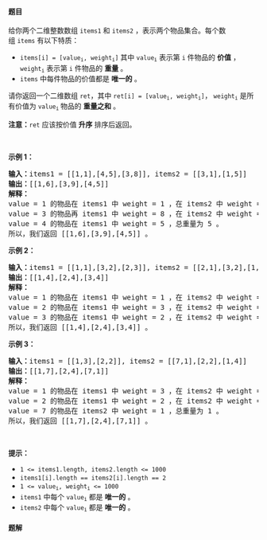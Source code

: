 #### 题目
<p>给你两个二维整数数组&nbsp;<code>items1</code> 和&nbsp;<code>items2</code>&nbsp;，表示两个物品集合。每个数组&nbsp;<code>items</code>&nbsp;有以下特质：</p>

<ul>
	<li><code>items[i] = [value<sub>i</sub>, weight<sub>i</sub>]</code> 其中&nbsp;<code>value<sub>i</sub></code>&nbsp;表示第&nbsp;<code>i</code>&nbsp;件物品的&nbsp;<strong>价值</strong>&nbsp;，<code>weight<sub>i</sub></code>&nbsp;表示第 <code>i</code>&nbsp;件物品的 <strong>重量</strong>&nbsp;。</li>
	<li><code>items</code>&nbsp;中每件物品的价值都是 <strong>唯一的</strong>&nbsp;。</li>
</ul>

<p>请你返回一个二维数组&nbsp;<code>ret</code>，其中&nbsp;<code>ret[i] = [value<sub>i</sub>, weight<sub>i</sub>]</code>，&nbsp;<code>weight<sub>i</sub></code>&nbsp;是所有价值为&nbsp;<code>value<sub>i</sub></code><sub>&nbsp;</sub>物品的&nbsp;<strong>重量之和</strong>&nbsp;。</p>

<p><strong>注意：</strong><code>ret</code>&nbsp;应该按价值 <strong>升序</strong>&nbsp;排序后返回。</p>

<p>&nbsp;</p>

<p><strong>示例 1：</strong></p>

<pre>
<b>输入：</b>items1 = [[1,1],[4,5],[3,8]], items2 = [[3,1],[1,5]]
<b>输出：</b>[[1,6],[3,9],[4,5]]
<b>解释：</b>
value = 1 的物品在 items1 中 weight = 1 ，在 items2 中 weight = 5 ，总重量为 1 + 5 = 6 。
value = 3 的物品再 items1 中 weight = 8 ，在 items2 中 weight = 1 ，总重量为 8 + 1 = 9 。
value = 4 的物品在 items1 中 weight = 5 ，总重量为 5 。
所以，我们返回 [[1,6],[3,9],[4,5]] 。
</pre>

<p><strong>示例 2：</strong></p>

<pre>
<b>输入：</b>items1 = [[1,1],[3,2],[2,3]], items2 = [[2,1],[3,2],[1,3]]
<b>输出：</b>[[1,4],[2,4],[3,4]]
<b>解释：</b>
value = 1 的物品在 items1 中 weight = 1 ，在 items2 中 weight = 3 ，总重量为 1 + 3 = 4 。
value = 2 的物品在 items1 中 weight = 3 ，在 items2 中 weight = 1 ，总重量为 3 + 1 = 4 。
value = 3 的物品在 items1 中 weight = 2 ，在 items2 中 weight = 2 ，总重量为 2 + 2 = 4 。
所以，我们返回 [[1,4],[2,4],[3,4]] 。</pre>

<p><strong>示例 3：</strong></p>

<pre>
<b>输入：</b>items1 = [[1,3],[2,2]], items2 = [[7,1],[2,2],[1,4]]
<b>输出：</b>[[1,7],[2,4],[7,1]]
<strong>解释：
</strong>value = 1 的物品在 items1 中 weight = 3 ，在 items2 中 weight = 4 ，总重量为 3 + 4 = 7 。
value = 2 的物品在 items1 中 weight = 2 ，在 items2 中 weight = 2 ，总重量为 2 + 2 = 4 。
value = 7 的物品在 items2 中 weight = 1 ，总重量为 1 。
所以，我们返回 [[1,7],[2,4],[7,1]] 。
</pre>

<p>&nbsp;</p>

<p><strong>提示：</strong></p>

<ul>
	<li><code>1 &lt;= items1.length, items2.length &lt;= 1000</code></li>
	<li><code>items1[i].length == items2[i].length == 2</code></li>
	<li><code>1 &lt;= value<sub>i</sub>, weight<sub>i</sub> &lt;= 1000</code></li>
	<li><code>items1</code>&nbsp;中每个 <code>value<sub>i</sub></code>&nbsp;都是 <b>唯一的</b>&nbsp;。</li>
	<li><code>items2</code>&nbsp;中每个 <code>value<sub>i</sub></code>&nbsp;都是 <b>唯一的</b>&nbsp;。</li>
</ul>


 #### 题解